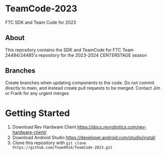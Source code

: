 # TeamCode-2023
FTC SDK and Team Code for 2023

## About
This repository contains the SDK and TeamCode for FTC Team 24484/24485's repository for the 2023-2024 CENTERSTAGE season

## Branches
Create branches when updating components to the code. Do not commit directly to main, and instead create pull requests 
to be merged. Contact Jim or Frank for any urgent merges

# Getting Started
1. Download Rev Hardware Client https://docs.revrobotics.com/rev-hardware-client/
2. Download Android Studio https://developer.android.com/studio/install
3. Clone this repository with `git clone https://github.com/Team4914/TeamCode-2023.git`